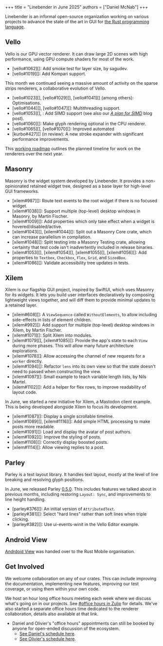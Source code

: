 +++
title = "Linebender in June 2025"
authors = ["Daniel McNab"]
+++

Linebender is an informal open-source organization working on various projects to advance the state of the art in GUI for [the Rust programming language](https://rust-lang.org).

## Vello

Vello is our GPU vector renderer.
It can draw large 2D scenes with high performance, using GPU compute shaders for most of the work.

- [vello#1062][]: Add smoke test for layer size, by sagudev.
- [vello#1019][]: Add Kompari support.

This month we continued seeing a massive amount of activity on the sparse strips renderers, a collaborative evolution of Vello.

- [vello#1023][], [vello#1029][], [vello#1041][] (among others): Optimisations.
- [vello#1044][], [vello#1047][]: Multithreading support.
- [vello#1053][], : Add SIMD support (see also our [*A plan for SIMD*](@/blog/2025-06-06-a-plan-for-simd.md) blog post).
- [vello#1060][]: Make glyph rendering optional in the CPU renderer.
- [vello#1065][], [vello#1070][]: Improved automated
- [kurbo#427][] (in review): A new stroke expander with significant performance improvements.

This [working roadmap](https://docs.google.com/document/d/1ZquH-53j2OedTbgEKCJBKTh4WLE11UveM10mNdnVARY/edit?tab=t.0#heading=h.j3duh9pgdm94) outlines the planned timeline for work on the renderers over the next year.

## Masonry

Masonry is the widget system developed by Linebender.
It provides a non-opinionated retained widget tree, designed as a base layer for high-level GUI frameworks.

- [xilem#987][]: Route text events to the root widget if there is no focused widget.
- [xilem#1038][]: Support multiple (top-level) desktop windows in Masonry, by Martin Fischer.
- [xilem#1009][]: Add properties which only take effect when a widget is hovered/disabled/active.
- [xilem#1043][], [xilem#1044][]: Split out a Masonry Core crate, which can increase parallelism in compilation.
- [xilem#1048][]: Split testing into a Masonry Testing crate, allowing certainty that test code isn't inadvertently included in release binaries.
- [xilem#1053][], [xilem#1054][], [xilem#1055][], [xilem#1056][]: Add properties to `Textbox`, `Checkbox`, `Flex`, `Grid`, and `SizedBox`.
- [xilem#1086][]: Validate accessibility tree updates in tests.

<!-- TODO: Image for multiple windows? -->

<!-- 
<figure>

<img style="height: auto" width="300" height="300" src="button-shadows.png" alt="Screenshot of the new shadows.">

<figcaption>

[xilem#960][]: Adds new shadow property to buttons.

</figcaption>
</figure> -->

## Xilem

Xilem is our flagship GUI project, inspired by SwiftUI, which uses Masonry for its widgets.
It lets you build user interfaces declaratively by composing lightweight views together, and will diff them to provide minimal updates to a retained layer.

- [xilem#608][]: A `ViewSequence` called `WithoutElements`, to allow including side-effects in lists of element children.
- [xilem#992][]: Add support for multiple (top-level) desktop windows in Xilem, by Martin Fischer.
- [xilem#1071][]: Split Xilem into modules.
- [xilem#1079][], [xilem#1085][]: Provide the app's state to each `View` during more phases. This will allow many future architecture explorations.
- [xilem#1078][]: Allow accessing the channel of new requests for a `worker` directly.
- [xilem#1094][]: Refactor `lens` into its own view so that the state doesn't need to passed when constructing the view.
- [xilem#1097][]: Small example to teach variable length lists, by Nils Martel.
- [xilem#1102][]: Add a helper for flex rows, to improve readability of layout code.

In June, we started a new initiative for Xilem, a Mastodon client example.
This is being developed alongside Xilem to focus its development.

- [xilem#1087][]: Display a single scrollable timeline.
- [xilem#1089][], [xilem#1116][]: Add simple HTML processing to make posts more readable.
- [xilem#1091][]: Load and display the avatar of post authors.
- [xilem#1092][]: Improve the styling of posts.
- [xilem#1108][]: Correctly display boosted posts.
- [xilem#1114][]: Allow viewing replies to a post.

<!-- TODO: Image of Placehero -->

## Parley

Parley is a text layout library.
It handles text layout, mostly at the level of line breaking and resolving glyph positions.

In June, we released Parley [0.5.0](https://github.com/linebender/parley/releases/tag/v0.5.0).
This includes features we talked about in previous months, including restoring `Layout: Sync`, and improvements to line height handling.

- [parley#376][]: An initial version of `AttributedText`.
- [parley#381][]: Select "hard lines" rather than soft lines when triple clicking.
- [parley#382][]: Use ui-events-winit in the Vello Editor example.

## Android View

[Andrdoid View](https://github.com/rust-mobile/android-view) was handed over to the Rust Mobile organisation.

## Get Involved

We welcome collaboration on any of our crates.
This can include improving the documentation, implementing new features, improving our test coverage, or using them within your own code.

We host an hour long office hours meeting each week where we discuss what's going on in our projects.
See [#office hours in Zulip](https://xi.zulipchat.com/#narrow/channel/359642-office-hours) for details.
We've also started a separate office hours time dedicated to the renderer collaboration, details also available at that link.

- Daniel and Olivier's "office hours" appointments can still be booked by anyone for open-ended discussion of the ecosystem.
  - [See Daniel's schedule here](https://calendar.google.com/calendar/u/0/appointments/schedules/AcZssZ32eQYJ9DtZ_wJaYNtT36YioETiloZDIdImFpBFRo5-XsqGzpikgkg47LPsiHhpiwiQ1orOwwW2).
  - [See Olivier's schedule here](https://calendar.google.com/calendar/u/0/appointments/schedules/AcZssZ2t767ZRETD_TkRI_VxK2ZTG0VrO9OZ4l7HvTxefhtJcg85iK0ZN7zWNnAEZtH0Dn7C1GKxrmYM).
